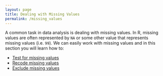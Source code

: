 ```yaml
---
layout: page
title: Dealing with Missing Values
permalink: /missing_values
---
```


A common task in data analysis is dealing with missing values.  In R, missing values are often represented by `NA` or some other value that represents missing values (i.e. `99`).  We can easily work with missing values and in this section you will learn how to:

- [Test for missing values](http://uc-r.github.io/na_test)
- [Recode missing values](http://uc-r.github.io/na_recode)
- [Exclude missing values](http://uc-r.github.io/na_exclude)

